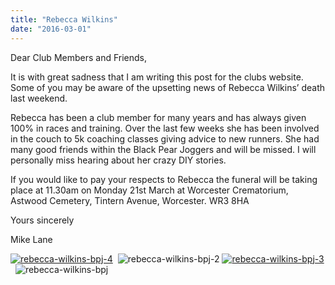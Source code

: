 ```yaml
---
title: "Rebecca Wilkins"
date: "2016-03-01"
---
```


Dear Club Members and Friends,

It is with great sadness that I am writing this post for the clubs website. Some of you may be aware of the upsetting news of Rebecca Wilkins’ death last weekend.

Rebecca has been a club member for many years and has always given 100% in races and training. Over the last few weeks she has been involved in the couch to 5k coaching classes giving advice to new runners. She had many good friends within the Black Pear Joggers and will be missed. I will personally miss hearing about her crazy DIY stories.

If you would like to pay your respects to Rebecca the funeral will be taking place at 11.30am on Monday 21st March at Worcester Crematorium, Astwood Cemetery, Tintern Avenue, Worcester. WR3 8HA

Yours sincerely

Mike Lane

[![rebecca-wilkins-bpj-4](https://bpj.org.uk/wp-content/uploads/2016/03/rebecca-wilkins-bpj-4.jpg)](https://bpj.org.uk/wp-content/uploads/2016/03/rebecca-wilkins-bpj-4.jpg)  ![rebecca-wilkins-bpj-2](https://bpj.org.uk/wp-content/uploads/2016/03/rebecca-wilkins-bpj-2.jpg) [![rebecca-wilkins-bpj-3](https://bpj.org.uk/wp-content/uploads/2016/03/rebecca-wilkins-bpj-3.jpg)](https://bpj.org.uk/wp-content/uploads/2016/03/rebecca-wilkins-bpj-3.jpg)  ![rebecca-wilkins-bpj](https://bpj.org.uk/wp-content/uploads/2016/03/rebecca-wilkins-bpj.jpg)
